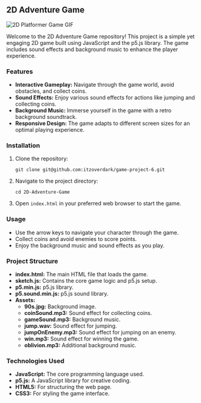 ## 2D Adventure Game

![2D Platformer Game GIF](https://raw.githubusercontent.com/itzoverdark/portfolio/refs/heads/main/2D-Platform-Game.gif)

Welcome to the 2D Adventure Game repository! This project is a simple yet engaging 2D game built using JavaScript and the p5.js library. The game includes sound effects and background music to enhance the player experience.

### Features

-   **Interactive Gameplay:** Navigate through the game world, avoid obstacles, and collect coins.
-   **Sound Effects:** Enjoy various sound effects for actions like jumping and collecting coins.
-   **Background Music:** Immerse yourself in the game with a retro background soundtrack.
-   **Responsive Design:** The game adapts to different screen sizes for an optimal playing experience.

### Installation

1.  Clone the repository: 

     `git clone git@github.com:itzoverdark/game-project-6.git` 
    
2.   Navigate to the project directory:
	
      `cd 2D-Adventure-Game` 
    
2.  Open `index.html` in your preferred web browser to start the game.
    

### Usage

-   Use the arrow keys to navigate your character through the game.
-   Collect coins and avoid enemies to score points.
-   Enjoy the background music and sound effects as you play.

### Project Structure

-   **index.html:** The main HTML file that loads the game.
-   **sketch.js:** Contains the core game logic and p5.js setup.
-   **p5.min.js:** p5.js library.
-   **p5.sound.min.js:** p5.js sound library.
-   **Assets:**
    -   **90s.jpg:** Background image.
    -   **coinSound.mp3:** Sound effect for collecting coins.
    -   **gameSound.mp3:** Background music.
    -   **jump.wav:** Sound effect for jumping.
    -   **jumpOnEnemy.mp3:** Sound effect for jumping on an enemy.
    -   **win.mp3:** Sound effect for winning the game.
    -   **oblivion.mp3:** Additional background music.

### Technologies Used

-   **JavaScript:** The core programming language used.
-   **p5.js:** A JavaScript library for creative coding.
-   **HTML5:** For structuring the web page.
-   **CSS3:** For styling the game interface.
